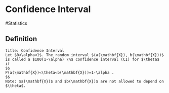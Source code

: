 # Confidence Interval
#Statistics 
## Definition
```ad-definition
title: Confidence Interval
Let $0<\alpha<1$. The random interval $(a(\mathbf{X}), b(\mathbf{X}))$ is called a $100(1-\alpha) \%$ confidence interval (CI) for $\theta$ if
$$
P(a(\mathbf{X})<\theta<b(\mathbf{X}))=1-\alpha .
$$
Note: $a(\mathbf{X})$ and $b(\mathbf{X})$ are not allowed to depend on $\theta$.
```